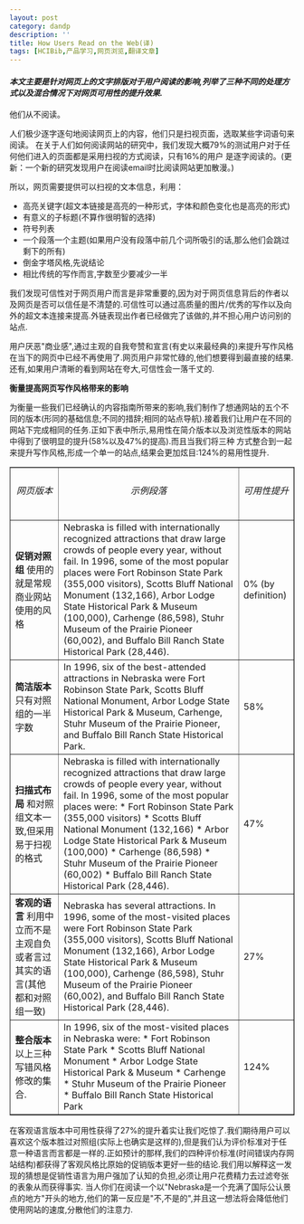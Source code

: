 ```yaml
---
layout: post
category: dandp
description: ''
title: How Users Read on the Web(译)
tags: [HCIBib,产品学习,网页浏览,翻译文章]
---
```


<h4><em>本文主要是针对网页上的文字排版对于用户阅读的影响,列举了三种不同的处理方式以及混合情况下对网页可用性的提升效果.</em></h4>
他们从不阅读。

人们极少逐字逐句地阅读网页上的内容，他们只是扫视页面，选取某些字词语句来阅读。 在关于人们如何阅读网站的研究中，我们发现大概79%的测试用户对于任何他们进入的页面都是采用扫视的方式阅读，只有16%的用户 是逐字阅读的。(更新：一个新的研究发现用户在阅读email时比阅读网站更加散漫。)

所以，网页需要提供可以扫视的文本信息，利用：
<ul>
	<li>高亮关键字(超文本链接是高亮的一种形式，字体和颜色变化也是高亮的形式)</li>
	<li>有意义的子标题(不算作很明智的选择)</li>
	<li>符号列表</li>
	<li>一个段落一个主题(如果用户没有段落中前几个词所吸引的话,那么他们会跳过剩下的所有)</li>
	<li>倒金字塔风格,先说结论</li>
	<li>相比传统的写作而言,字数至少要减少一半</li>
</ul>
我们发现可信性对于网页用户而言是非常重要的,因为对于网页信息背后的作者以及网页是否可以信任是不清楚的.可信性可以通过高质量的图片/优秀的写作以及向外的超文本连接来提高.外链表现出作者已经做完了该做的,并不担心用户访问别的站点.

用户厌恶"商业感",通过主观的自我夸赞和宣言(有史以来最经典的)来提升写作风格在当下的网页中已经不再使用了.网页用户非常忙碌的,他们想要得到最直接的结果.还有,如果用户清晰的看到网站在夸大,可信性会一落千丈的.

<strong>衡量提高网页写作风格带来的影响</strong>

为衡量一些我们已经确认的内容指南所带来的影响,我们制作了想通网站的五个不同的版本(形同的基础信息;不同的措辞;相同的站点导航).接着我们让用户在不同的网站下完成相同的任务.正如下表中所示,易用性在简介版本以及浏览性版本的网站中得到了很明显的提升(58%以及47%的提高).而且当我们将三种 方式整合到一起来提升写作风格,形成一个单一的站点,结果会更加炫目:124%的易用性提升.
<table border="solid">
<tbody>
<tr>
<th>
<h6>网页版本</h6>
</th>
<th>
<h6>示例段落</h6>
</th>
<th>
<h6>可用性提升</h6>
</th>
</tr>
<tr>
<td><strong>促销对照组</strong> 使用的就是常规商业网站使用的风格</td>
<td>Nebraska is filled with internationally recognized attractions that draw large crowds of people every year, without fail. In 1996, some of the most popular places were Fort Robinson State Park (355,000 visitors), Scotts Bluff National Monument (132,166), Arbor Lodge State Historical Park &amp; Museum (100,000), Carhenge (86,598), Stuhr Museum of the Prairie Pioneer (60,002), and Buffalo Bill Ranch State Historical Park (28,446).</td>
<td>0% (by definition)</td>
</tr>
<tr>
<td><strong>简洁版本</strong>只有对照组的一半字数</td>
<td>In 1996, six of the best-attended attractions in Nebraska were Fort Robinson State Park, Scotts Bluff National Monument, Arbor Lodge State Historical Park &amp; Museum, Carhenge, Stuhr Museum of the Prairie Pioneer, and Buffalo Bill Ranch State Historical Park.</td>
<td>58%</td>
</tr>
<tr>
<td><strong>扫描式布局</strong> 和对照组文本一致,但采用易于扫视的格式</td>
<td>Nebraska is filled with internationally recognized attractions that draw large crowds of people every year, without fail. In 1996, some of the most popular places were:
* Fort Robinson State Park (355,000 visitors)
* Scotts Bluff National Monument (132,166)
* Arbor Lodge State Historical Park &amp; Museum (100,000)
* Carhenge (86,598)
* Stuhr Museum of the Prairie Pioneer (60,002)
* Buffalo Bill Ranch State Historical Park (28,446).</td>
<td>47%</td>
</tr>
<tr>
<td><strong>客观的语言</strong> 利用中立而不是主观自负或者言过其实的语言(其他都和对照组一致)</td>
<td>Nebraska has several attractions. In 1996, some of the most-visited places were Fort Robinson State Park (355,000 visitors), Scotts Bluff National Monument (132,166), Arbor Lodge State Historical Park &amp; Museum (100,000), Carhenge (86,598), Stuhr Museum of the Prairie Pioneer (60,002), and Buffalo Bill Ranch State Historical Park (28,446).</td>
<td>27%</td>
</tr>
<tr>
<td><strong>整合版本</strong>以上三种写错风格修改的集合.</td>
<td>In 1996, six of the most-visited places in Nebraska were:
* Fort Robinson State Park
* Scotts Bluff National Monument
* Arbor Lodge State Historical Park &amp; Museum
* Carhenge
* Stuhr Museum of the Prairie Pioneer
* Buffalo Bill Ranch State Historical Park</td>
<td>124%</td>
</tr>
</tbody>
</table>
在客观语言版本中可用性获得了27%的提升着实让我们吃惊了.我们期待用户可以喜欢这个版本胜过对照组(实际上也确实是这样的),但是我们认为评价标准对于任意一种语言而言都是一样的.正如预计的那样,我们的四种评价标准(时间错误内存网站结构)都获得了客观风格比原始的促销版本更好一些的结论.我们用以解释这一发现的猜想是促销性语言为用户强加了认知的负担,必须让用户花费精力去过滤夸张的表象从而获得事实. 当人你们在阅读一个以"Nebraska是一个充满了国际公认景点的地方"开头的地方,他们的第一反应是"不,不是的",并且这一想法将会降低他们使用网站的速度,分散他们的注意力.
